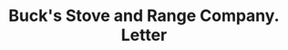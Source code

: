 ---
doi: 10.7916/D8ZK6TPR
date_other: '1914'
date_other_textual: '1914'
form: correspondence
genre:
- Letters (correspondence)
name:
- Buck's Stove and Range Company
object_in_context_url: https://biggert.cul.columbia.edu/items/view/ave_biggert_00704
subject_hierarchical_geographic:
- St. Louis, Missouri, United States
subject_name:
- Buck's Stove and Range Company
title: Buck's Stove and Range Company. Letter
sort_title: Buck's Stove and Range Company. Letter
call_number: ave_biggert_00704
coordinates:
- 38.62722222222222,-90.19777777777779
pid: ave_biggert_00704
identifiers: ave_biggert_00704
thumbnail: https://derivativo-2.library.columbia.edu/iiif/2/ldpd:345549/full/!256,256/0/native.jpg
permalink: "/items/ave_biggert_00704/"
layout: iiif-image-page
---